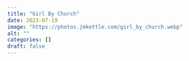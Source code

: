 ```yaml
---
title: "Girl By Church"
date: 2023-07-19
image: "https://photos.jmkettle.com/girl_by_church.webp"
alt: ""
categories: []
draft: false
---
```

